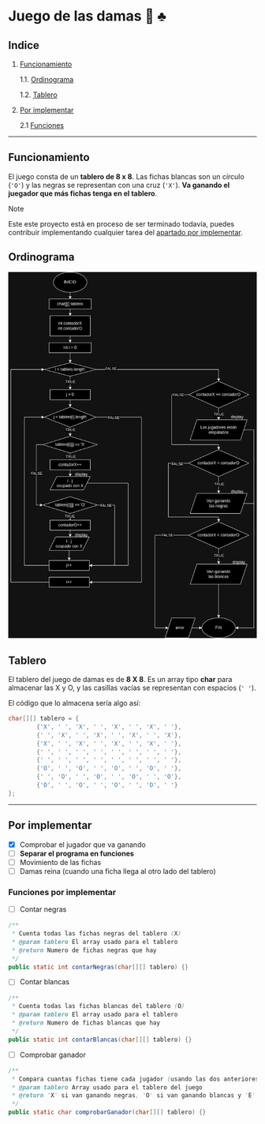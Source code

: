 # Juego de las damas :game_die: :clubs:
## Indice
1. [Funcionamiento](#funcionamiento)

   1.1. [Ordinograma](#ordinograma)
   
    1.2. [Tablero](#tablero)
2. [Por implementar](#por-implementar)

    2.1 [Funciones](#funciones-por-implementar)
***
## Funcionamiento
El juego consta de un **tablero de 8 x 8**. 
Las fichas blancas son un círculo (`'O'`) y las negras
se representan con una cruz (`'X'`). __Va ganando el juegador 
que más fichas tenga en el tablero__.

> [!NOTE]
> Este este proyecto está en proceso de ser terminado todavía,
> puedes contribuir implementando cualquier tarea del [apartado por implementar](#por-implementar). 

## Ordinograma
![Ordinograma de funcionamiento del programa](img/ordinograma.png)
## Tablero
El tablero del juego de damas es de __8 X 8__. Es un array tipo __char__ 
para almacenar las X y O, y las casillas vacías se representan con espacios (`' '`).

El código que lo almacena sería algo así:

```java
char[][] tablero = {
        {'X', ' ', 'X', ' ', 'X', ' ', 'X', ' '},
        {' ', 'X', ' ', 'X', ' ', 'X', ' ', 'X'},
        {'X', ' ', 'X', ' ', 'X', ' ', 'X', ' '},
        {' ', ' ', ' ', ' ', ' ', ' ', ' ', ' '},
        {' ', ' ', ' ', ' ', ' ', ' ', ' ', ' '},
        {'O', ' ', 'O', ' ', 'O', ' ', 'O', ' '},
        {' ', 'O', ' ', 'O', ' ', 'O', ' ', 'O'},
        {'O', ' ', 'O', ' ', 'O', ' ', 'O', ' '}
};
```
***
## Por implementar
- [X] Comprobar el jugador que va ganando
 - [ ] __Separar el programa en funciones__
- [ ] Movimiento de las fichas
- [ ] Damas reina (cuando una ficha llega al otro lado del tablero)
### Funciones por implementar
- [ ] Contar negras
```java
/**
 * Cuenta todas las fichas negras del tablero (X)
 * @param tablero El array usado para el tablero
 * @return Numero de fichas negras que hay
 */
public static int contarNegras(char[][] tablero) {}
```
- [ ] Contar blancas
```java
/**
 * Cuenta todas las fichas blancas del tablero (O)
 * @param tablero El array usado para el tablero
 * @return Numero de fichas blancas que hay
 */
public static int contarBlancas(char[][] tablero) {}
```
- [ ] Comprobar ganador
```java
/**
 * Compara cuantas fichas tiene cada jugador (usando las dos anteriores funciones) y determina quien va ganando
 * @param tablero Array usado para el tablero del juego
 * @return 'X' si van ganando negras, 'O' si van ganando blancas y 'E' si van en empate.
 */
public static char comprobarGanador(char[][] tablero) {}
```
